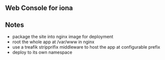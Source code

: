 ## Web Console for iona

## Notes
* package the site into nginx image for deployment
* root the whole app at /var/www in nginx
* use a treafik stripprifix middleware to host the app
  at configurable prefix
* deploy to its own namespace
